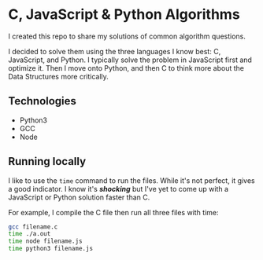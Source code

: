 # C, JavaScript & Python Algorithms

I created this repo to share my solutions of common algorithm questions.

I decided to solve them using the three languages I know best: C, JavaScript, and Python. I typically solve the problem in JavaScript first and optimize it. Then I move onto Python, and then C to think more about the Data Structures more critically.

## Technologies

- Python3
- GCC
- Node

## Running locally

I like to use the `time` command to run the files. While it's not perfect, it gives a good indicator. I know it's **_shocking_** but I've yet to come up with a JavaScript or Python solution faster than C.

For example, I compile the C file then run all three files with time:

```bash
gcc filename.c
time ./a.out
time node filename.js
time python3 filename.js
```
